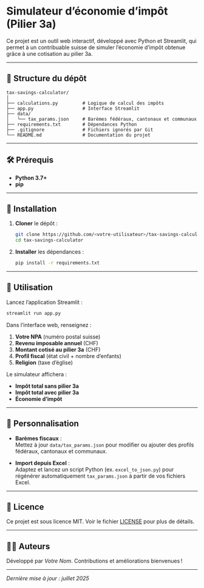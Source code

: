 # Simulateur d’économie d’impôt (Pilier 3a)

Ce projet est un outil web interactif, développé avec Python et Streamlit, qui permet à un contribuable suisse de simuler l’économie d’impôt obtenue grâce à une cotisation au pilier 3a.

---

## 📁 Structure du dépôt

```
tax-savings-calculator/
│
├── calculations.py         # Logique de calcul des impôts
├── app.py                  # Interface Streamlit
├── data/
│   └── tax_params.json     # Barèmes fédéraux, cantonaux et communaux
├── requirements.txt        # Dépendances Python
├── .gitignore              # Fichiers ignorés par Git
└── README.md               # Documentation du projet
```

---

## 🛠️ Prérequis

- **Python 3.7+**  
- **pip**

---

## 🚀 Installation

1. **Cloner** le dépôt :  
   ```bash
   git clone https://github.com/<votre-utilisateur>/tax-savings-calculator.git
   cd tax-savings-calculator
   ```

2. **Installer** les dépendances :  
   ```bash
   pip install -r requirements.txt
   ```

---

## 🎯 Utilisation

Lancez l’application Streamlit :

```bash
streamlit run app.py
```

Dans l’interface web, renseignez :

1. **Votre NPA** (numéro postal suisse)  
2. **Revenu imposable annuel** (CHF)  
3. **Montant cotisé au pilier 3a** (CHF)  
4. **Profil fiscal** (état civil + nombre d’enfants)  
5. **Religion** (taxe d’église)  

Le simulateur affichera :

- **Impôt total sans pilier 3a**  
- **Impôt total avec pilier 3a**  
- **Économie d’impôt**

---

## 🎨 Personnalisation

- **Barèmes fiscaux** :  
  Mettez à jour `data/tax_params.json` pour modifier ou ajouter des profils fédéraux, cantonaux et communaux.

- **Import depuis Excel** :  
  Adaptez et lancez un script Python (ex. `excel_to_json.py`) pour régénérer automatiquement `tax_params.json` à partir de vos fichiers Excel.

---

## 📄 Licence

Ce projet est sous licence MIT. Voir le fichier [LICENSE](LICENSE) pour plus de détails.

---

## 🧑‍💻 Auteurs

Développé par *Votre Nom*. Contributions et améliorations bienvenues !

---

*Dernière mise à jour : juillet 2025*  
